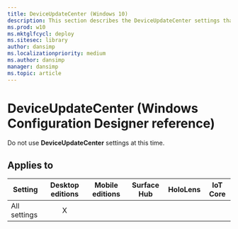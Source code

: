 ```yaml
---
title: DeviceUpdateCenter (Windows 10)
description: This section describes the DeviceUpdateCenter settings that you can configure in provisioning packages for Windows 10 using Windows Configuration Designer.
ms.prod: w10
ms.mktglfcycl: deploy
ms.sitesec: library
author: dansimp
ms.localizationpriority: medium
ms.author: dansimp
manager: dansimp
ms.topic: article
---
```


# DeviceUpdateCenter (Windows Configuration Designer reference)

Do not use **DeviceUpdateCenter** settings at this time.

## Applies to

| Setting   | Desktop editions | Mobile editions | Surface Hub | HoloLens | IoT Core |
| --- | :---: | :---: | :---: | :---: | :---: |
| All settings | X  |  |  |  |  |

